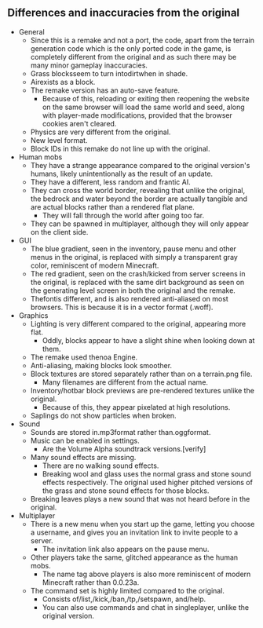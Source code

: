 ## Differences and inaccuracies from the original
- General
	- Since this is a remake and not a port, the code, apart from the terrain generation code which is the only ported code in the game, is completely different from the original and as such there may be many minor gameplay inaccuracies.
	- Grass blocksseem to turn intodirtwhen in shade.
	- Airexists as a block.
	- The remake version has an auto-save feature.
		- Because of this, reloading or exiting then reopening the website on the same browser will load the same world and seed, along with player-made modifications, provided that the browser cookies aren't cleared.
	- Physics are very different from the original.
	- New level format.
	- Block IDs in this remake do not line up with the original.
- Human mobs
	- They have a strange appearance compared to the original version's humans, likely unintentionally as the result of an update.
	- They have a different, less random and frantic AI.
	- They can cross the world border, revealing that unlike the original, the bedrock and water beyond the border are actually tangible and are actual blocks rather than a rendered flat plane.
		- They will fall through the world after going too far.
	- They can be spawned in multiplayer, although they will only appear on the client side.
- GUI
	- The blue gradient, seen in the inventory, pause menu and other menus in the original, is replaced with simply a transparent gray color, reminiscent of modern Minecraft.
	- The red gradient, seen on the crash/kicked from server screens in the original, is replaced with the same dirt background as seen on the generating level screen in both the original and the remake.
	- Thefontis different, and is also rendered anti-aliased on most browsers. This is because it is in a vector format (.woff).
- Graphics
	- Lighting is very different compared to the original, appearing more flat.
		- Oddly, blocks appear to have a slight shine when looking down at them.
	- The remake used thenoa Engine.
	- Anti-aliasing, making blocks look smoother.
	- Block textures are stored separately rather than on a terrain.png file.
		- Many filenames are different from the actual name.
	- Inventory/hotbar block previews are pre-rendered textures unlike the original.
		- Because of this, they appear pixelated at high resolutions.
	- Saplings do not show particles when broken.
- Sound
	- Sounds are stored in.mp3format rather than.oggformat.
	- Music can be enabled in settings.
		- Are the Volume Alpha soundtrack versions.[verify]
	- Many sound effects are missing.
		- There are no walking sound effects.
		- Breaking wool and glass uses the normal grass and stone sound effects respectively. The original used higher pitched versions of the grass and stone sound effects for those blocks.
	- Breaking leaves plays a new sound that was not heard before in the original.
- Multiplayer
	- There is a new menu when you start up the game, letting you choose a username, and gives you an invitation link to invite people to a server.
		- The invitation link also appears on the pause menu.
	- Other players take the same, glitched appearance as the human mobs.
		- The name tag above players is also more reminiscent of modern Minecraft rather than 0.0.23a.
	- The command set is highly limited compared to the original.
		- Consists of/list,/kick,/ban,/tp,/setspawn, and/help.
		- You can also use commands and chat in singleplayer, unlike the original version.


